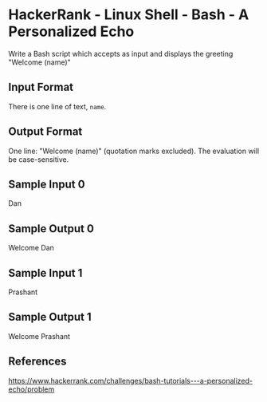 # HackerRank - Linux Shell - Bash - A Personalized Echo
Write a Bash script which accepts  as input and displays the greeting "Welcome (name)"


## Input Format
There is one line of text, `name`.


## Output Format
One line: "Welcome (name)" (quotation marks excluded).
The evaluation will be case-sensitive.


## Sample Input 0
Dan  


## Sample Output 0
Welcome Dan  


## Sample Input 1
Prashant


## Sample Output 1
Welcome Prashant


## References
https://www.hackerrank.com/challenges/bash-tutorials---a-personalized-echo/problem